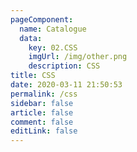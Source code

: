 ```yaml
---
pageComponent: 
  name: Catalogue
  data: 
    key: 02.CSS
    imgUrl: /img/other.png
    description: CSS
title: CSS
date: 2020-03-11 21:50:53
permalink: /css
sidebar: false
article: false
comment: false
editLink: false
---
```


